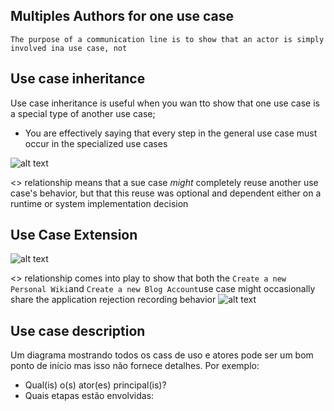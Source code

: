 ## Multiples Authors for one use case
`The purpose of a communication line is to show that an actor is simply involved ina use case, not` 

## Use case inheritance

Use case inheritance is useful when you wan tto show that one use case is a special type of another use case; 

* You are effectively saying that every step in the general use case must occur in the specialized use cases

![alt text](image-19.png)

<<extend>> relationship means that a sue case _might_ completely reuse another use case's behavior, but that this reuse was optional and dependent either on a runtime or system implementation decision

## Use Case Extension

![alt text](image-21.png)

<<extend>> relationship comes into play to show that both the `Create a new Personal Wiki`and `Create a new Blog Account`use case might occasionally share the application rejection recording behavior
![alt text](image-20.png)

## Use case description

Um diagrama mostrando todos os cass de uso e atores pode ser um bom ponto de início mas isso não fornece detalhes. Por exemplo:
* Qual(is) o(s) ator(es) principal(is)?
* Quais etapas estão envolvidas:



